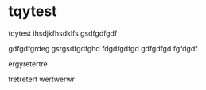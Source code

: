 # tqytest
tqytest
ihsdjkfhsdklfs
gsdfgdfgdf


gdfgdfgrdeg
gsrgsdfgdfghd
fdgdfgdfgd
gdfgdfgd
fgfdgdf



ergyretertre

tretretert
wertwerwr
